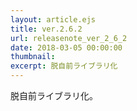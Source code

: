 ```yaml
---
layout: article.ejs
title: ver.2.6.2
url: releasenote_ver_2_6_2
date: 2018-03-05 00:00:00
thumbnail: 
excerpt: 脱自前ライブラリ化
---
```


脱自前ライブラリ化。
